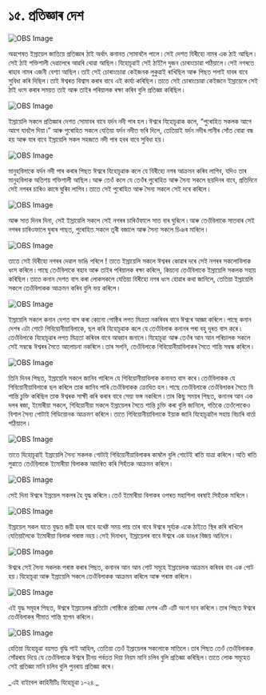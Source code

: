 # ১৫. প্ৰতিজ্ঞাৰ দেশ 

![OBS Image](https://cdn.door43.org/obs/jpg/360px/obs-en-15-01.jpg)

অৱশেষত ইস্ৰায়েল জাতিয়ে প্ৰতিজ্ঞাৰ ঠাই অৰ্থাৎ কনানত সোমাবলৈ পালে ৷ সেই দেশত যিৰীহো নামৰ এক ঠাই আছিল ৷ সেই ঠাই শক্তিশালী দেৱালেৰে আৱৰি থোৱা আছিল ৷ যিহোচূৱাই সেই ঠাইলৈ দুজন চোৰাংচোৱা পঠিয়ালে ৷ সেই নগৰতে ৰাহাব নামৰ এজনী বেশ্যা আছিল ৷ তাই সেই চোৰাংচোৱা কেইজনক লুকুৱাই ৰাখিছিল আৰু পিছত পলাই যাবৰ বাবে সুবিধা কৰি দিছিল ৷ তাই ঈশ্বৰত বিশ্বাস কৰাৰ বাবে এই কাৰ্য্য কৰিছিল ৷ তাতে সেই চোৰাংচোৱা কেইজনে ইস্ৰায়েলে সেই ঠাই ধংস কৰাৰ সময়ত তাই আৰু তাইৰ পৰিয়ালক ৰক্ষা কৰিব বুলি প্ৰতিজ্ঞা কৰিছিল ৷ 


![OBS Image](https://cdn.door43.org/obs/jpg/360px/obs-en-15-02.jpg)

ইস্ৰায়েলি সকলে প্ৰতিজ্ঞাৰ দেশত সোমাবৰ বাবে যৰ্দন নদী পাৰ হল ৷ ঈশ্বৰে যিহোচূৱাক কলে, “পুৰোহিত সকলক আগে আগে যাবলৈ দিয়া ৷” আৰু পুৰোহিত সকলে যেতিয়া যৰ্দন নদীত ভৰি দিলে, তেতিয়াই যৰ্দন নদীৰ পানীৰ সোঁত বোৱা বন্ধ হয় আৰু যাৰ বাবে ইস্ৰায়েলি সকল সহজতে নদী পাৰ হবৰ বাবে সুবিধা হয় ৷

![OBS Image](https://cdn.door43.org/obs/jpg/360px/obs-en-15-03.jpg)

মানুহবিলাকে যৰ্দন নদী পাৰ কৰাৰ পিছত ঈশ্বৰে যিহোচূৱাক কলে যে যিৰীহো নগৰ আক্ৰমন কৰিব লাগিব, যদিও তাৰ মানুহবিলাক অতিশয় শক্তিশালী আছিল ৷ আৰু তেওঁ কলে যে তেওঁৰ পুৰোহিত আৰু সৈন্য সকলে ছয়দিনৰ বাবে, প্ৰতিদিনে সেই নগৰৰ চাৰিও কাষে ঘুৰিব লাগিব ৷ তাতে সেই পুৰোহিত আৰু সৈন্য সকলে সেই দৰে কৰিলে ৷

![OBS Image](https://cdn.door43.org/obs/jpg/360px/obs-en-15-04.jpg)

আৰু সাত দিনৰ দিনা, সেই ইস্ৰায়েলি সকলে সেই নগৰৰ চাৰিওঁফালে সাত বাৰ ঘুৰিলে ৷ আৰু তেওঁবিলাকে সাতবাৰ সেই নগৰৰ চাৰিওফালে ঘুৰাৰ পাছত, পুৰোহিত সকলে তূৰী বজালে আৰু সৈন্য সকলে চিঞৰ মাৰিলে ৷

![OBS Image](https://cdn.door43.org/obs/jpg/360px/obs-en-15-05.jpg)

তাতে সেই যিৰীহো নগৰৰ দেৱাল ভাঙি পৰিলে ! তাতে ইস্ৰায়েলি সকলে ঈশ্বৰৰ কোৱাৰ দৰে সেই নগৰৰ সকলোবিলাক ধংস কৰিলে ৷ পাছে তেওঁবিলাকে ৰহাব আৰু তাইৰ পৰিয়ালক ৰক্ষা কৰিলে, কিয়নো তেওঁবিলাকে ইস্ৰায়েলি সকলক সহায় কৰিছিল ৷ তাতে কনান দেশত বাস কৰা লোকসকলে যেতিয়া যিৰীহো নগৰ ধংস হোৱাৰ কথা জানিলে, তেতিয়া ইস্ৰায়েলি সকলে তেওঁবিলাকক আক্ৰমন কৰিব বুলি ভয় কৰিলে ৷

![OBS Image](https://cdn.door43.org/obs/jpg/360px/obs-en-15-06.jpg)

ইস্ৰায়েলি সকলে কনান দেশত বাস কৰা কোনো গোষ্ঠিৰ লগত মিত্ৰতা নকৰিবৰ বাবে ঈশ্বৰে আজ্ঞা কৰিলে ৷ পাছে কনান দেশৰ এটা গোটে গিবিয়োনীয়াবিলাকে, ছল কৰি যিহোচূৱাক কলে যে তেওঁবিলাক কনানৰ পৰা বহু দূৰত বাস কৰে ৷ তেওঁবিলাকে যিহোচূৱাৰ লগত মিত্ৰতা কৰিবৰ বাবে আহ্বান জনালে ৷ যিহোচূৱা আৰু তেওঁৰ আন আন পৰিচালক সকলে সেই সম্বন্ধে ঈশ্বৰৰ সৈতে আলোচনা নকৰিলে ৷ তাৰ সলনি, তেওঁবিলাকে গিবিয়োনীয়াবিলাকৰ সৈতে শান্তি সম্বন্ধ কৰিলে ৷

![OBS Image](https://cdn.door43.org/obs/jpg/360px/obs-en-15-07.jpg)

তিনি দিনৰ পিছত, ইস্ৰায়েলি সকলে জানিব পাৰিলে যে গিবিয়োনীয়াবিলাক কনানত বাস কৰে ৷ তেওঁবিলাকক যে গিবিয়োনীয়াবিলাকে ছল কৰিলে তাক জানিব পাৰি তেওঁবিলাকক ক্ৰোধিত হল ৷ পাছে তেওঁবিলাকে তেওঁবিলাকৰ সৈতে যি শান্তি চুক্তি কৰিছিল তাক ঈশ্বৰক সাক্ষী কৰি কৰাৰ বাবে সেয়া ভঙ্গ নকৰিলে ৷  তাৰ কিছু সময়ৰ পিছত, কনানৰ আন এক দলৰ ৰজা, ইমোৰীয়া সকলে, গিবিয়োনীয়া সকলে ইস্ৰায়েলৰ সৈতে শান্তি চুক্তি কৰা বুলি জানিলে, গতিকে তেওঁলোকেও বিশাল সৈন্য গোটাই গিডিয়োনক আক্ৰমণ কৰিলে ৷ তাতে গিবিয়োনীয়াবিলাকে ইয়াক জানি যিহোচূৱালৈ সহায় বিচাৰি বাৰ্তা পঠিয়ালে ৷ 

![OBS Image](https://cdn.door43.org/obs/jpg/360px/obs-en-15-08.jpg)

তাতে যিহোচূৱাই ইস্ৰায়েলি সৈন্য সকলক গোটাই গিবিয়োনীয়াবিলাকৰ কাষলৈ বুলি গোটেই ৰাতি যাত্ৰা কৰিলে ৷ অতি ৰাতি পুৱাতে তেওঁবিলাকে ইমোৰীয়া বিলাকক আচৰিত কৰি সিহঁতক আক্ৰমন কৰিলে ৷ 

![OBS Image](https://cdn.door43.org/obs/jpg/360px/obs-en-15-09.jpg)

সেই দিনা ঈশ্বৰে ইস্ৰয়েল সকলৰ হৈ যুদ্ধ কৰিলে ৷ তেওঁ ইমোৰীয়া বিলাকৰ ওপৰত মহাশিলা বৰষাই সিহঁতক মাৰিলে ৷

![OBS Image](https://cdn.door43.org/obs/jpg/360px/obs-en-15-10.jpg)

ইস্ৰায়েল সকল যাতে যুদ্ধত জয়ী হবৰ বাবে যথেষ্ট সময় পায় তাৰ বাবে ঈশ্বৰে সূৰ্য্যক একে ঠাইতে স্থিৰ কৰি ৰাখিলে যেতিয়ালৈকে ইমোৰীয়া বিলাক পৰাস্ত নহয় ৷ সেই দিনাখন, ইস্ৰায়েলৰ বাবে ঈশ্বৰে এক ডাঙৰ বিজয় আনিলে ৷

![OBS Image](https://cdn.door43.org/obs/jpg/360px/obs-en-15-11.jpg)

ঈশ্বৰে সেই সৈন্য সকলক পৰাস্ত কৰাৰ পিছত, কনানৰ আন আন গোট সমূহে ইস্ৰায়েলক আক্ৰমন কৰিবৰ বাব এক গোট হয় ৷  যিহোচূৱা আৰু ইস্ৰায়েলি সকলে তেওঁবিলাকক আক্ৰমন কৰিলে আৰু পৰাস্ত কৰিলে ৷

![OBS Image](https://cdn.door43.org/obs/jpg/360px/obs-en-15-12.jpg)

এই যুদ্ধ সমূহৰ পিছত, ঈশ্বৰে ইস্ৰায়েলৰ প্ৰতিটো গোষ্ঠিকে প্ৰতিজ্ঞা দেশৰ এটি এটি অংশ দান কৰিলে ৷ তাৰ পিছত ঈশ্বৰে তেওঁবিলাকৰ সীমাত শান্তি স্থাপন কৰিলে ৷

![OBS Image](https://cdn.door43.org/obs/jpg/360px/obs-en-15-13.jpg)

যেতিয়া যিহোচূৱা বয়সত বৃদ্ধি পাই আহিল, তেতিয়া তেওঁ ইস্ৰায়েলৰ সকলোকে মাতিলে ৷  তাৰ পিছত তেওঁ তেওঁবিলাকক সোঁৱৰায় দিয়ে যে তেওঁবিলাকে ঈশ্বৰে চীনয় পৰ্বতত দিয়া নিয়ম মানি চলিব বুলি প্ৰতিজ্ঞা কৰিছিল ৷ তাতে লোক সমূহেত সেই প্ৰতিজ্ঞা মানি চলিব বুলি পুনৰায় প্ৰতিজ্ঞা কৰে ৷

_এই বাইবেল কাহিনীটিঃ যিহোচূৱা ১-২৪ _

